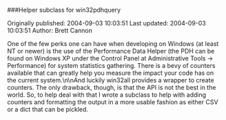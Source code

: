 ###Helper subclass for win32pdhquery

Originally published: 2004-09-03 10:03:51
Last updated: 2004-09-03 10:03:51
Author: Brett Cannon

One of the few perks one can have when developing on Windows (at least NT or newer) is the use of the Performance Data Helper (the PDH can be found on Windows XP under the Control Panel at Administrative Tools -> Performance) for system statistics gathering.  There is a bevy of counters available that can greatly help you measure the impact your code has on the current system.\n\nAnd luckily win32all provides a wrapper to create counters.  The only drawback, though, is that the API is not the best in the world.  So, to help deal with that I wrote a subclass to help with adding counters and formatting the output in a more usable fashion as either CSV or a dict that can be pickled.